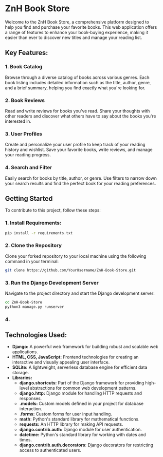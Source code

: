 # ZnH Book Store

Welcome to the ZnH Book Store, a comprehensive platform designed to help you find and purchase your favorite books. This web application offers a range of features to enhance your book-buying experience, making it easier than ever to discover new titles and manage your reading list.

## Key Features:

### 1. Book Catalog

Browse through a diverse catalog of books across various genres. Each book listing includes detailed information such as the title, author, genre, and a brief summary, helping you find exactly what you're looking for.

### 2. Book Reviews

Read and write reviews for books you've read. Share your thoughts with other readers and discover what others have to say about the books you're interested in.

### 3. User Profiles

Create and personalize your user profile to keep track of your reading history and wishlist. Save your favorite books, write reviews, and manage your reading progress.

### 4. Search and Filter

Easily search for books by title, author, or genre. Use filters to narrow down your search results and find the perfect book for your reading preferences.

## Getting Started

To contribute to this project, follow these steps:

### 1. Install Requirements:

```bash
pip install -r requirements.txt
```

### 2. Clone the Repository

Clone your forked repository to your local machine using the following command in your terminal:

```bash
git clone https://github.com/YourUsername/ZnH-Book-Store.git
```

### 3. Run the Django Development Server

Navigate to the project directory and start the Django development server:

```bash
cd ZnH-Book-Store
python3 manage.py runserver
```

### 4.

## Technologies Used:

- **Django:** A powerful web framework for building robust and scalable web applications.
- **HTML, CSS, JavaScript:** Frontend technologies for creating an interactive and visually appealing user interface.
- **SQLite:** A lightweight, serverless database engine for efficient data storage.
- **Libraries:**
  - **django.shortcuts:** Part of the Django framework for providing high-level abstractions for common web development patterns.
  - **django.http:** Django module for handling HTTP requests and responses.
  - **.models:** Custom models defined in your project for database interaction.
  - **.forms:** Custom forms for user input handling.
  - **math:** Python's standard library for mathematical functions.
  - **requests:** An HTTP library for making API requests.
  - **django.contrib.auth:** Django module for user authentication.
  - **datetime:** Python's standard library for working with dates and times.
  - **django.contrib.auth.decorators:** Django decorators for restricting access to authenticated users.
